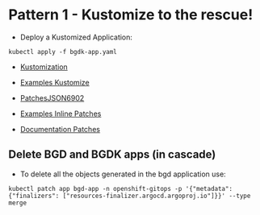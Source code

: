 # Pattern 1 - Kustomize to the rescue! 


* Deploy a Kustomized Application:

```
kubectl apply -f bgdk-app.yaml
```

* [Kustomization](https://kubectl.docs.kubernetes.io/guides/introduction/kustomize/)

* [Examples Kustomize](https://github.com/kubernetes-sigs/kustomize/tree/master/examples)

* [PatchesJSON6902](https://kubectl.docs.kubernetes.io/references/kustomize/kustomization/patchesjson6902/)

* [Examples Inline Patches](https://github.com/kubernetes-sigs/kustomize/blob/master/examples/inlinePatch.md#inline-patch-for-patchesjson6902)

* [Documentation Patches](https://kubectl.docs.kubernetes.io/references/kustomize/kustomization/patchesstrategicmerge/)

## Delete BGD and BGDK apps (in cascade)

* To delete all the objects generated in the bgd application use:

```
kubectl patch app bgd-app -n openshift-gitops -p '{"metadata": {"finalizers": ["resources-finalizer.argocd.argoproj.io"]}}' --type merge
```